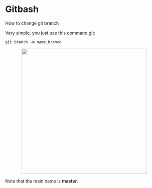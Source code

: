 # Gitbash
How to change git branch

<p>Very simple, you just use this command git: <pre><code>git branch -m <em>name_branch</em></code></pre></p>

<p align="center">
  <img src="https://drive.google.com/uc?export=view&id=1nIg1TjjZ1Vhcs69X5Sm_97zqWaAhoKWY" width=400>
</p>

<p>Note that the main name is <strong>master</strong>.</p>
  
